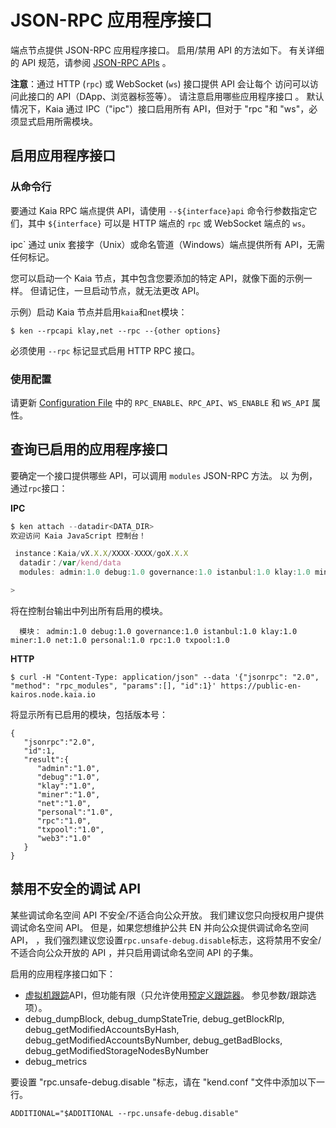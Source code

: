 # JSON-RPC 应用程序接口

端点节点提供 JSON-RPC 应用程序接口。 启用/禁用 API 的方法如下。 有关详细的 API 规范，请参阅 [JSON-RPC APIs](../../../references/json-rpc/klay/account-created) 。

**注意**：通过 HTTP (`rpc`) 或 WebSocket (`ws`) 接口提供 API 会让每个
访问可以访问此接口的 API（DApp、浏览器标签等）。 请注意启用哪些应用程序接口
。 默认情况下，Kaia 通过 IPC（"ipc"）接口启用所有 API，但对于 "rpc "和 "ws"，必须显式启用所需模块。

## 启用应用程序接口 <a id="enabling-apis"></a>

### 从命令行<a id="from-commandline"></a>

要通过 Kaia RPC 端点提供 API，请使用 `--${interface}api`
命令行参数指定它们，其中 `${interface}` 可以是 HTTP 端点的 `rpc` 或 WebSocket 端点的 `ws`。

ipc\` 通过 unix 套接字（Unix）或命名管道（Windows）端点提供所有 API，无需任何标记。

您可以启动一个 Kaia 节点，其中包含您要添加的特定 API，就像下面的示例一样。 但请记住，一旦启动节点，就无法更改 API。

示例）启动 Kaia 节点并启用`kaia`和`net`模块：

```shell
$ ken --rpcapi klay,net --rpc --{other options}
```

必须使用 `--rpc` 标记显式启用 HTTP RPC 接口。

### 使用配置<a id="using-configuration"></a>

请更新 [Configuration File](../../misc/operation/configuration.md) 中的 `RPC_ENABLE`、`RPC_API`、`WS_ENABLE` 和 `WS_API` 属性。

## 查询已启用的应用程序接口<a id="querying-enabled-apis"></a>

要确定一个接口提供哪些 API，可以调用 `modules` JSON-RPC 方法。 以
为例，通过`rpc`接口：

**IPC**

```javascript
$ ken attach --datadir<DATA_DIR>
欢迎访问 Kaia JavaScript 控制台！

 instance：Kaia/vX.X.X/XXXX-XXXX/goX.X.X
  datadir：/var/kend/data
  modules: admin:1.0 debug:1.0 governance:1.0 istanbul:1.0 klay:1.0 miner:1.0 net:1.0 personal:1.0 rpc:1.0 txpool:1.0

>
```

将在控制台输出中列出所有启用的模块。

```
  模块： admin:1.0 debug:1.0 governance:1.0 istanbul:1.0 klay:1.0 miner:1.0 net:1.0 personal:1.0 rpc:1.0 txpool:1.0
```

**HTTP**

```shell
$ curl -H "Content-Type: application/json" --data '{"jsonrpc": "2.0", "method": "rpc_modules", "params":[], "id":1}' https://public-en-kairos.node.kaia.io
```

将显示所有已启用的模块，包括版本号：

```
{
   "jsonrpc":"2.0",
   "id":1,
   "result":{
      "admin":"1.0",
      "debug":"1.0",
      "klay":"1.0",
      "miner":"1.0",
      "net":"1.0",
      "personal":"1.0",
      "rpc":"1.0",
      "txpool":"1.0",
      "web3":"1.0"
   }
}
```

## 禁用不安全的调试 API<a id="disabling-unsafe-debug-apis"></a>

某些调试命名空间 API 不安全/不适合向公众开放。
我们建议您只向授权用户提供调试命名空间 API。
但是，如果您想维护公共 EN 并向公众提供调试命名空间 API，
，我们强烈建议您设置`rpc.unsafe-debug.disable`标志，这将禁用不安全/不适合向公众开放的 API
，并只启用调试命名空间 API 的子集。

启用的应用程序接口如下：

- [虚拟机跟踪](.../.../.../references/json-rpc/debug/trace-bad-block)API，但功能有限（只允许使用[预定义跟踪器](.../.../../references/json-rpc/debug/trace-bad-block)。 参见参数/跟踪选项）。
- debug_dumpBlock, debug_dumpStateTrie, debug_getBlockRlp, debug_getModifiedAccountsByHash, debug_getModifiedAccountsByNumber, debug_getBadBlocks, debug_getModifiedStorageNodesByNumber
- debug_metrics

要设置 "rpc.unsafe-debug.disable "标志，请在 "kend.conf "文件中添加以下一行。

```
ADDITIONAL="$ADDITIONAL --rpc.unsafe-debug.disable"
```
